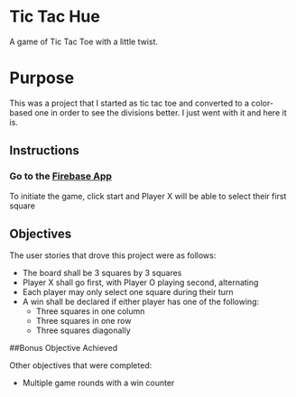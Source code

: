 # Tic Tac Hue
A game of Tic Tac Toe with a little twist.

# Purpose
This was a project that I started as tic tac toe and converted to a color-based one in order to see the divisions better. I just went with it and here it is.

## Instructions

### Go to the [Firebase App](https://tic-tac-hue.firebaseapp.com/)

To initiate the game, click start and Player X will be able to select their first square

## Objectives

The user stories that drove this project were as follows:

- The board shall be 3 squares by 3 squares
- Player X shall go first, with Player O playing second, alternating
- Each player may only select one square during their turn
- A win shall be declared if either player has one of the following:
  - Three squares in one column
  - Three squares in one row
  - Three squares diagonally

##Bonus Objective Achieved

Other objectives that were completed:

- Multiple game rounds with a win counter

